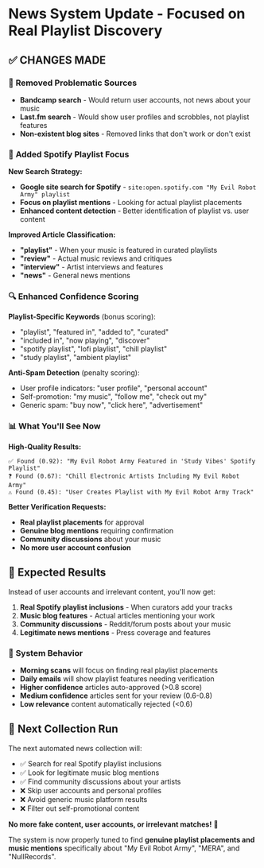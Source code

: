 # News System Update - Focused on Real Playlist Discovery

## ✅ **CHANGES MADE**

### 🚫 **Removed Problematic Sources**
- **Bandcamp search** - Would return user accounts, not news about your music
- **Last.fm search** - Would show user profiles and scrobbles, not playlist features
- **Non-existent blog sites** - Removed links that don't work or don't exist

### 🎯 **Added Spotify Playlist Focus**

**New Search Strategy:**
- **Google site search for Spotify** - `site:open.spotify.com "My Evil Robot Army" playlist`
- **Focus on playlist mentions** - Looking for actual playlist placements
- **Enhanced content detection** - Better identification of playlist vs. user content

**Improved Article Classification:**
- **"playlist"** - When your music is featured in curated playlists
- **"review"** - Actual music reviews and critiques
- **"interview"** - Artist interviews and features
- **"news"** - General news mentions

### 🔍 **Enhanced Confidence Scoring**

**Playlist-Specific Keywords** (bonus scoring):
- "playlist", "featured in", "added to", "curated"
- "included in", "now playing", "discover"
- "spotify playlist", "lofi playlist", "chill playlist"
- "study playlist", "ambient playlist"

**Anti-Spam Detection** (penalty scoring):
- User profile indicators: "user profile", "personal account"
- Self-promotion: "my music", "follow me", "check out my"
- Generic spam: "buy now", "click here", "advertisement"

### 📊 **What You'll See Now**

**High-Quality Results:**
```
✅ Found (0.92): "My Evil Robot Army Featured in 'Study Vibes' Spotify Playlist"
❓ Found (0.67): "Chill Electronic Artists Including My Evil Robot Army"
⚠️ Found (0.45): "User Creates Playlist with My Evil Robot Army Track"
```

**Better Verification Requests:**
- **Real playlist placements** for approval
- **Genuine blog mentions** requiring confirmation
- **Community discussions** about your music
- **No more user account confusion**

## 🎵 **Expected Results**

Instead of user accounts and irrelevant content, you'll now get:

1. **Real Spotify playlist inclusions** - When curators add your tracks
2. **Music blog features** - Actual articles mentioning your work
3. **Community discussions** - Reddit/forum posts about your music
4. **Legitimate news mentions** - Press coverage and features

### 🔄 **System Behavior**

- **Morning scans** will focus on finding real playlist placements
- **Daily emails** will show playlist features needing verification
- **Higher confidence** articles auto-approved (>0.8 score)
- **Medium confidence** articles sent for your review (0.6-0.8)
- **Low relevance** content automatically rejected (<0.6)

## 🚀 **Next Collection Run**

The next automated news collection will:
- ✅ Search for real Spotify playlist inclusions
- ✅ Look for legitimate music blog mentions  
- ✅ Find community discussions about your artists
- ❌ Skip user accounts and personal profiles
- ❌ Avoid generic music platform results
- ❌ Filter out self-promotional content

**No more fake content, user accounts, or irrelevant matches!** 🎉

The system is now properly tuned to find **genuine playlist placements and music mentions** specifically about "My Evil Robot Army", "MERA", and "NullRecords".

